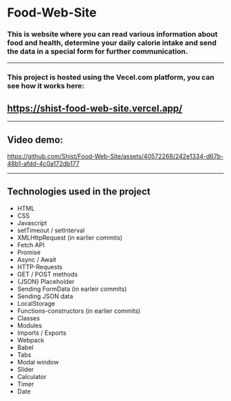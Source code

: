 # Food-Web-Site

### This is website where you can read various information about food and health, determine your daily calorie intake and send the data in a special form for further communication.

---

### This project is hosted using the Vecel.com platform, you can see how it works here:
## https://shist-food-web-site.vercel.app/

---

## Video demo:

https://github.com/Shist/Food-Web-Site/assets/40572268/242e1334-d67b-48b1-afdd-4c0a172db177

---

## Technologies used in the project

- HTML
- CSS
- Javascript
- setTimeout / setInterval
- XMLHttpRequest (in earlier commits)
- Fetch API
- Promise
- Async / Await
- HTTP-Requests
- GET / POST methods
- {JSON} Placeholder
- Sending FormData (in earleir commits)
- Sending JSON data
- LocalStorage
- Functions-constructors (in earlier commits)
- Classes
- Modules
- Imports / Exports
- Webpack
- Babel
- Tabs
- Modal window
- Slider
- Calculator
- Timer
- Date
